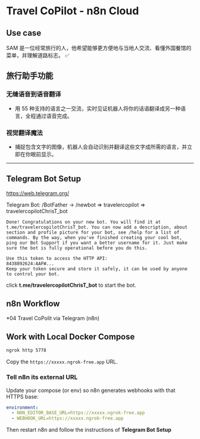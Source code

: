 # Travel CoPilot - n8n Cloud

## Use case

SAM 是一位经常旅行的人，他希望能够更方便地与当地人交流、看懂外国餐馆的菜单，并理解道路标志。 ✅

## 旅行助手功能

### 无缝语音到语音翻译

* 用 55 种支持的语言之一交流，实时见证机器人将你的话语翻译成另一种语言，全程通过语音完成。

### 视觉翻译魔法

* 捕捉包含文字的图像，机器人会自动识别并翻译这些文字成所需的语言，并立即在你眼前显示。

---

## Telegram Bot Setup

<https://web.telegram.org/>

Telegram Bot: /BotFather -> /newbot => travelercopilot => travelercopilotChrisT_bot

```note
Done! Congratulations on your new bot. You will find it at t.me/travelercopilotChrisT_bot. You can now add a description, about section and profile picture for your bot, see /help for a list of commands. By the way, when you've finished creating your cool bot, ping our Bot Support if you want a better username for it. Just make sure the bot is fully operational before you do this.

Use this token to access the HTTP API:
8438892624:AAFW...
Keep your token secure and store it safely, it can be used by anyone to control your bot.

```

click **t.me/travelercopilotChrisT_bot** to start the bot.

## n8n Workflow

*04 Travel CoPolit via Telegram (n8n)

## Work with Local Docker Compose

```bash
ngrok http 5778
```

Copy the `https://xxxxx.ngrok-free.app` URL.

### Tell n8n its external URL

Update your compose (or env) so n8n generates webhooks with that HTTPS base:

```yaml
environment:
  - N8N_EDITOR_BASE_URL=https://xxxxx.ngrok-free.app
  - WEBHOOK_URL=https://xxxxx.ngrok-free.app
```

Then restart n8n and follow the instructions of **Telegram Bot Setup**
